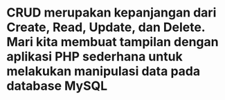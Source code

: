 
# CRUD merupakan kepanjangan dari  Create, Read, Update, dan Delete. Mari kita membuat tampilan dengan aplikasi PHP sederhana untuk melakukan manipulasi data pada database MySQL
